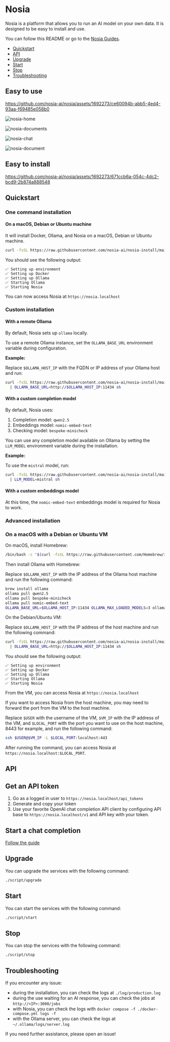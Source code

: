 # Nosia

Nosia is a platform that allows you to run an AI model on your own data.
It is designed to be easy to install and use.

You can follow this README or go to the [Nosia Guides](https://guides.nosia.ai/).

- [Quickstart](#quickstart)
- [API](#api)
- [Upgrade](#upgrade)
- [Start](#start)
- [Stop](#stop)
- [Troubleshooting](#troubleshooting)

## Easy to use

<https://github.com/nosia-ai/nosia/assets/1692273/ce60094b-abb5-4ed4-93aa-f69485e058b0>

![nosia-home](https://github.com/user-attachments/assets/dac211a3-6bc3-4f1c-9b1e-fbde9d81e862)

![nosia-documents](https://github.com/user-attachments/assets/bb71f748-4525-432b-8e11-f46fdc7461c4)

![nosia-chat](https://github.com/user-attachments/assets/a23517ab-7910-4ccc-9312-c0de8310ac86)

![nosia-document](https://github.com/user-attachments/assets/dc147f03-8832-4bb3-b87c-9f77a7eda2b3)

## Easy to install

<https://github.com/nosia-ai/nosia/assets/1692273/671ccb6a-054c-4dc2-bcd9-2b874a888548>

## Quickstart

### One command installation

#### On a macOS, Debian or Ubuntu machine

It will install Docker, Ollama, and Nosia on a macOS, Debian or Ubuntu machine.

```bash
curl -fsSL https://raw.githubusercontent.com/nosia-ai/nosia-install/main/nosia-install.sh | sh
```

You should see the following output:

```
✅ Setting up environment
✅ Setting up Docker
✅ Setting up Ollama
✅ Starting Ollama
✅ Starting Nosia
```

You can now access Nosia at `https://nosia.localhost`

### Custom installation

#### With a remote Ollama

By default, Nosia sets up `ollama` locally.

To use a remote Ollama instance, set the `OLLAMA_BASE_URL` environment variable during configuration.

**Example:**

Replace `$OLLAMA_HOST_IP` with the FQDN or IP address of your Ollama host and run:

```bash
curl -fsSL https://raw.githubusercontent.com/nosia-ai/nosia-install/main/nosia-install.sh \
  | OLLAMA_BASE_URL=http://$OLLAMA_HOST_IP:11434 sh
```

#### With a custom completion model

By default, Nosia uses:

1. Completion model: `qwen2.5`
1. Embeddings model: `nomic-embed-text`
1. Checking model: `bespoke-minicheck`

You can use any completion model available on Ollama by setting the `LLM_MODEL` environment variable during the installation.

**Example:**

To use the `mistral` model, run:

```bash
curl -fsSL https://raw.githubusercontent.com/nosia-ai/nosia-install/main/nosia-install.sh \
  | LLM_MODEL=mistral sh
```

#### With a custom embeddings model

At this time, the `nomic-embed-text` embeddings model is required for Nosia to work.

### Advanced installation

### On a macOS with a Debian or Ubuntu VM

On macOS, install Homebrew:

```bash
/bin/bash -c "$(curl -fsSL https://raw.githubusercontent.com/Homebrew/install/HEAD/install.sh)"
```

Then install Ollama with Homebrew:

Replace `$OLLAMA_HOST_IP` with the IP address of the Ollama host machine and run the following command:

```bash
brew install ollama
ollama pull qwen2.5
ollama pull bespoke-minicheck
ollama pull nomic-embed-text
OLLAMA_BASE_URL=$OLLAMA_HOST_IP:11434 OLLAMA_MAX_LOADED_MODELS=3 ollama serve
```

On the Debian/Ubuntu VM:

Replace `$OLLAMA_HOST_IP` with the IP address of the host machine and run the following command:

```bash
curl -fsSL https://raw.githubusercontent.com/nosia-ai/nosia-install/main/nosia-install.sh \
  | OLLAMA_BASE_URL=http://$OLLAMA_HOST_IP:11434 sh
```

You should see the following output:

```
✅ Setting up environment
✅ Setting up Docker
✅ Setting up Ollama
✅ Starting Ollama
✅ Starting Nosia
```

From the VM, you can access Nosia at `https://nosia.localhost`

If you want to access Nosia from the host machine, you may need to forward the port from the VM to the host machine.

Replace `$USER` with the username of the VM, `$VM_IP` with the IP address of the VM, and `$LOCAL_PORT` with the port you want to use on the host machine, 8443 for example, and run the following command:

```bash
ssh $USER@$VM_IP -L $LOCAL_PORT:localhost:443
```

After running the command, you can access Nosia at `https://nosia.localhost:$LOCAL_PORT`.

## API

## Get an API token

1. Go as a logged in user to `https://nosia.localhost/api_tokens`
1. Generate and copy your token
1. Use your favorite OpenAI chat completion API client by configuring API base to `https://nosia.localhost/v1` and API key with your token.

## Start a chat completion

[Follow the guide](https://guides.nosia.ai/api#start-a-chat-completion)

## Upgrade

You can upgrade the services with the following command:

```bash
./script/upgrade
```

## Start

You can start the services with the following command:

```bash
./script/start
```

## Stop

You can stop the services with the following command:

```bash
./script/stop
```

## Troubleshooting

If you encounter any issue:

- during the installation, you can check the logs at `./log/production.log`
- during the use waiting for an AI response, you can check the jobs at `http://<IP>:3000/jobs`
- with Nosia, you can check the logs with `docker compose -f ./docker-compose.yml logs -f`
- with the Ollama server, you can check the logs at `~/.ollama/logs/server.log`

If you need further assistance, please open an issue!
